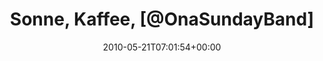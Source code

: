 ---
retweeted: false
source: <a href="http://twitter.com" rel="nofollow">Twitter Web Client</a>
entities:
  hashtags: []
  symbols: []
  user_mentions: []
  urls: []
display_text_range:
- '0'
- '71'
favorite_count: '0'
id_str: '14412678098'
truncated: false
retweet_count: '0'
id: '14412678098'
created_at: Fri May 21 07:01:54 +0000 2010
favorited: false
full_text: Sonne, Kaffee, [@OnaSundayBand](https://twitter.com/OnaSundayBand) im Ohr.
  Da läuft man doch gern nen Umweg.
lang: de
tags:
- pesos:twitter
date: '2010-05-21T07:01:54+00:00'
src: https://twitter.com/bascht/status/14412678098
original_url: https://twitter.com/bascht/status/14412678098
type: twitter_tweet
text: Sonne, Kaffee, [@OnaSundayBand](https://twitter.com/OnaSundayBand) im Ohr. Da
  läuft man doch gern nen Umweg.
title: Sonne, Kaffee, [@OnaSundayBand]

---